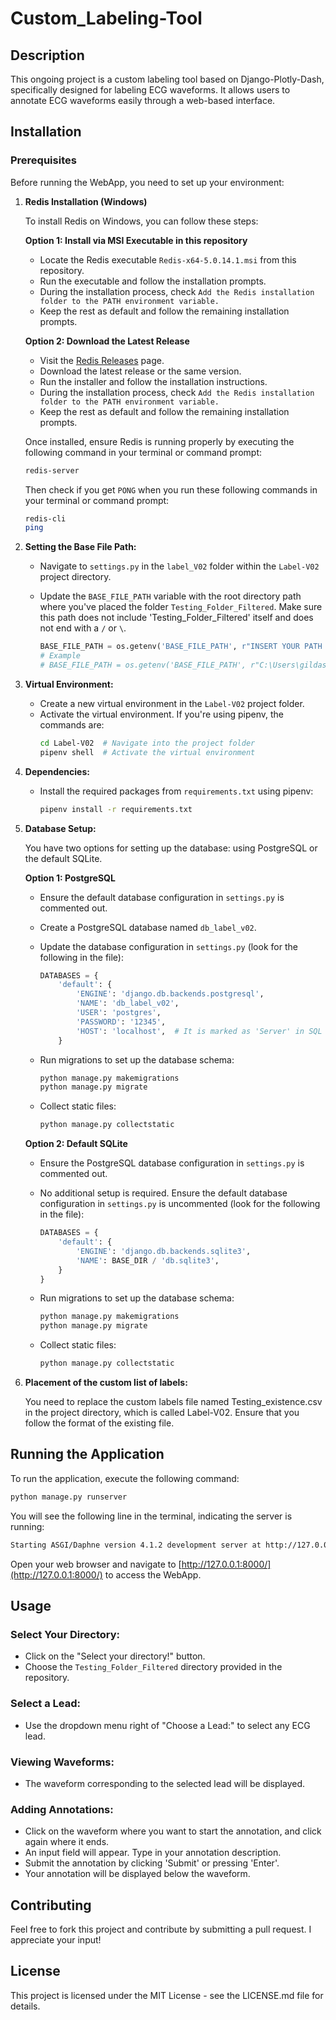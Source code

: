 # Custom_Labeling-Tool

## Description
This ongoing project is a custom labeling tool based on Django-Plotly-Dash, specifically designed for labeling ECG waveforms. It allows users to annotate ECG waveforms easily through a web-based interface.

## Installation

### Prerequisites
Before running the WebApp, you need to set up your environment:

1. **Redis Installation (Windows)**
      
      To install Redis on Windows, you can follow these steps:
      
      **Option 1: Install via MSI Executable in this repository**
      
      - Locate the Redis executable `Redis-x64-5.0.14.1.msi` from this repository.
      - Run the executable and follow the installation prompts.
      - During the installation process, check `Add the Redis installation folder to the PATH environment variable.`
      - Keep the rest as default and follow the remaining installation prompts.
      
      **Option 2: Download the Latest Release**
      
      - Visit the [Redis Releases](https://github.com/tporadowski/redis/releases) page.
      - Download the latest release or the same version.
      - Run the installer and follow the installation instructions.
      - During the installation process, check `Add the Redis installation folder to the PATH environment variable.`
      - Keep the rest as default and follow the remaining installation prompts.
      
      Once installed, ensure Redis is running properly by executing the following command in your terminal or command prompt:
      
      ```bash
      redis-server
      ```
      
      Then check if you get `PONG` when you run these following commands in your terminal or command prompt:
   
      ```bash
      redis-cli
      ping
      ```

3. **Setting the Base File Path:**
   - Navigate to `settings.py` in the `label_V02` folder within the `Label-V02` project directory.
   - Update the `BASE_FILE_PATH` variable with the root directory path where you've placed the folder `Testing_Folder_Filtered`. Make sure this path does not include 'Testing_Folder_Filtered' itself and does not end with a `/` or `\`.
  
     ```python
     BASE_FILE_PATH = os.getenv('BASE_FILE_PATH', r"INSERT YOUR PATH HERE")
     # Example
     # BASE_FILE_PATH = os.getenv('BASE_FILE_PATH', r"C:\Users\gildasZ\OneDrive\Documents\LABORATORY\Testing GitHub\Custom_Labeling-Tool")
     ```

4. **Virtual Environment:**
   - Create a new virtual environment in the `Label-V02` project folder.
   - Activate the virtual environment. If you're using pipenv, the commands are:
     ```bash
     cd Label-V02  # Navigate into the project folder
     pipenv shell  # Activate the virtual environment
     ```

5. **Dependencies:**
   - Install the required packages from `requirements.txt` using pipenv:
     ```bash
     pipenv install -r requirements.txt
     ```

6. **Database Setup:**

   You have two options for setting up the database: using PostgreSQL or the default SQLite.

   **Option 1: PostgreSQL**
   - Ensure the default database configuration in `settings.py` is commented out.
   - Create a PostgreSQL database named `db_label_v02`.
   - Update the database configuration in `settings.py` (look for the following in the file):

     ```python
     DATABASES = {
         'default': {
             'ENGINE': 'django.db.backends.postgresql',
             'NAME': 'db_label_v02',
             'USER': 'postgres',
             'PASSWORD': '12345',
             'HOST': 'localhost',  # It is marked as 'Server' in SQL Shell
         }

     ```

   - Run migrations to set up the database schema:
     ```bash
     python manage.py makemigrations
     python manage.py migrate
     ```
     
   - Collect static files:
     ```bash
     python manage.py collectstatic
     ```

   **Option 2: Default SQLite**
   - Ensure the PostgreSQL database configuration in `settings.py` is commented out.
   - No additional setup is required. Ensure the default database configuration in `settings.py` is uncommented (look for the following in the file):
     ```python
     DATABASES = {
         'default': {
             'ENGINE': 'django.db.backends.sqlite3',
             'NAME': BASE_DIR / 'db.sqlite3',
         }
     }
     ```

   - Run migrations to set up the database schema:
     ```bash
     python manage.py makemigrations
     python manage.py migrate
     ```
     
   - Collect static files:
     ```bash
     python manage.py collectstatic
     ```

6. **Placement of the custom list of labels:** 

   You need to replace the custom labels file named Testing_existence.csv in the project directory, which is called Label-V02. Ensure that you follow the format of the existing file.

## Running the Application

To run the application, execute the following command:

```bash
python manage.py runserver
 ```

You will see the following line in the terminal, indicating the server is running:

```bash
Starting ASGI/Daphne version 4.1.2 development server at http://127.0.0.1:8000/
 ```


Open your web browser and navigate to [http://127.0.0.1:8000/](http://127.0.0.1:8000/) to access the WebApp.

## Usage

### Select Your Directory:
- Click on the "Select your directory!" button.
- Choose the `Testing_Folder_Filtered` directory provided in the repository.

### Select a Lead:
- Use the dropdown menu right of "Choose a Lead:" to select any ECG lead.

### Viewing Waveforms:
- The waveform corresponding to the selected lead will be displayed.

### Adding Annotations:
- Click on the waveform where you want to start the annotation, and click again where it ends.
- An input field will appear. Type in your annotation description.
- Submit the annotation by clicking 'Submit' or pressing 'Enter'.
- Your annotation will be displayed below the waveform.

## Contributing
Feel free to fork this project and contribute by submitting a pull request. I appreciate your input!

## License
This project is licensed under the MIT License - see the LICENSE.md file for details.
